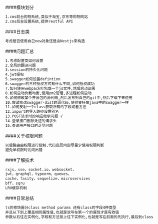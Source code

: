 ####模块划分
```bash
1.cms前台购物系统,类似于淘宝,京东等购物网站
2.cms后台设置系统,提供restful API
```
####日志类
```bash
考虑是否使用自己new对象还是由Nestjs来构造
```
####问题汇总
```bash
1.考虑配置类如何设置
2.全局的翻译问题
3.session的持久化问题
4.jwt授权
5.swagger如何设置defintion
6.swagger的三种授权方式有什么不同,如何授权成功
7.如何使用webpack打包成一个js文件,然后启动部署
8.如何启动负载均衡,使用pm2管理,多进程如何启动
9.如何修改某个开源包的源代码,然后发布到自己的git中,然后下载下来使用
10.尝试修改swagger-dist的源代码,使他支持像java中的swagger一样
11.如何反射一个class获取所有的字段或者方法
12.import的导入路径设置别名
13.POST请求时的响应继承问题 √
14.登录接口删除凭证的请求头
15.查询用户接口的泛型问题
```
####关于权限问题
```bash
以后路由由权限进行控制,代码底层内部尽量少使用权限判断
避免单权限时访问出错
```
####了解技术
```bash
rxjs，sse，socket.io，websocket，
jwt，graphql，typeorm，queues，
cache，fasity，sequelize，microservices
bff，sqru
LRU缓存机制
```
####日常总结
```bash
ts的修饰器分class method params 还有class的字段4种类型
并且从下到上覆盖相同属性值,也就是说写在第一个的属性才是有效值
参数从右往左实例化,字段和方法按上往下实例化,也就是写在前面的先执行,最后到class
```
